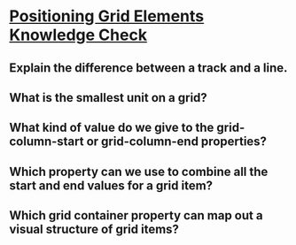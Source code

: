 # [Positioning Grid Elements Knowledge Check](https://www.theodinproject.com/lessons/node-path-intermediate-html-and-css-positioning-grid-elements#knowledge-check)

## Explain the difference between a track and a line.

## What is the smallest unit on a grid?

## What kind of value do we give to the grid-column-start or grid-column-end properties?

## Which property can we use to combine all the start and end values for a grid item?

## Which grid container property can map out a visual structure of grid items?
